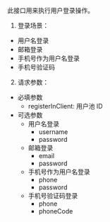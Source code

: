 此接口用来执行用户登录操作。
1. 登录场景：
- 用户名登录
- 邮箱登录
- 手机号作为用户名登录
- 手机号验证码

2. 请求参数：
- 必填参数
    - registerInClient: 用户池 ID
- 可选参数
    - 用户名登录
        - username
        - password
    - 邮箱登录
        - email
        - password
    - 手机号作为用户名登录
        - phone
        - password
    - 手机号验证码登录
        - phone
        - phoneCode
